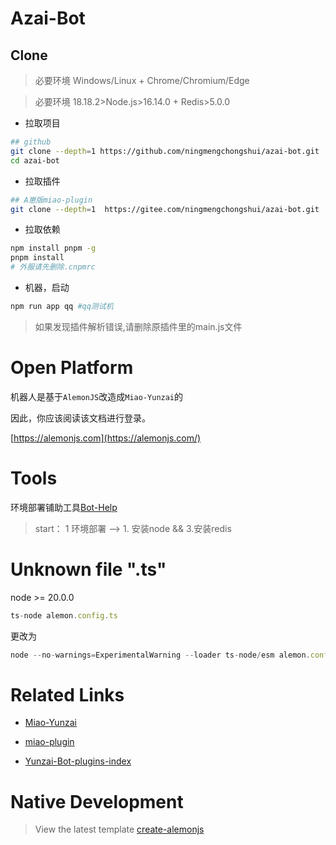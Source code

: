 # Azai-Bot

## Clone

> 必要环境 Windows/Linux + Chrome/Chromium/Edge

> 必要环境 18.18.2>Node.js>16.14.0 + Redis>5.0.0

- 拉取项目

```sh
## github
git clone --depth=1 https://github.com/ningmengchongshui/azai-bot.git
cd azai-bot
```

- 拉取插件

```sh
## A崽版miao-plugin
git clone --depth=1  https://gitee.com/ningmengchongshui/azai-bot.git  ./plugins/miao-plugin
```

- 拉取依赖

```sh
npm install pnpm -g
pnpm install
# 外服请先删除.cnpmrc
```

- 机器，启动

```sh
npm run app qq #qq测试机
```

> 如果发现插件解析错误,请删除原插件里的main.js文件

# Open Platform

机器人是基于`AlemonJS`改造成`Miao-Yunzai`的

因此，你应该阅读该文档进行登录。

[https://alemonjs.com](https://alemonjs.com/)

# Tools

环境部署铺助工具[Bot-Help](https://gitee.com/ningmengchongshui/bot-help)

> start： 1 环境部署 --> 1. 安装node && 3.安装redis

# Unknown file ".ts"

node >= 20.0.0

```ts
ts-node alemon.config.ts
```

更改为

```ts
node --no-warnings=ExperimentalWarning --loader ts-node/esm alemon.config.ts
```

# Related Links

- [Miao-Yunzai](https://gitee.com/yoimiya-kokomi/Miao-Yunzai)

- [miao-plugin](https://gitee.com/yoimiya-kokomi/miao-plugin)

- [Yunzai-Bot-plugins-index](https://gitee.com/yhArcadia/Yunzai-Bot-plugins-index)

# Native Development

> View the latest template [create-alemonjs](https://github.com/ningmengchongshui/alemonjs/tree/create-alemonjs/bin)
